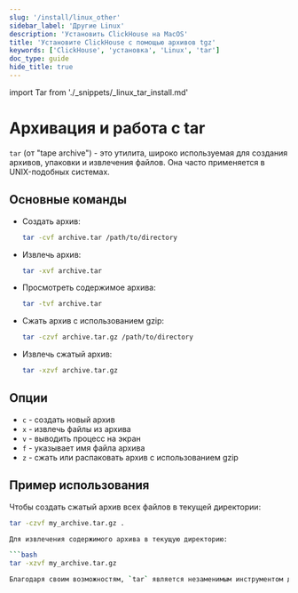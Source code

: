 ```yaml
---
slug: '/install/linux_other'
sidebar_label: 'Другие Linux'
description: 'Установить ClickHouse на MacOS'
title: 'Установите ClickHouse с помощью архивов tgz'
keywords: ['ClickHouse', 'установка', 'Linux', 'tar']
doc_type: guide
hide_title: true
---
```

import Tar from './_snippets/_linux_tar_install.md'

# Архивация и работа с tar

`tar` (от "tape archive") - это утилита, широко используемая для создания архивов, упаковки и извлечения файлов. Она часто применяется в UNIX-подобных системах.

## Основные команды

- Создать архив:
  ```bash
  tar -cvf archive.tar /path/to/directory

- Извлечь архив:
  ```bash
  tar -xvf archive.tar

- Просмотреть содержимое архива:
  ```bash
  tar -tvf archive.tar

- Сжать архив с использованием gzip:
  ```bash
  tar -czvf archive.tar.gz /path/to/directory

- Извлечь сжатый архив:
  ```bash
  tar -xzvf archive.tar.gz

## Опции

- `c` - создать новый архив
- `x` - извлечь файлы из архива
- `v` - выводить процесс на экран
- `f` - указывает имя файла архива
- `z` - сжать или распаковать архив с использованием gzip

## Пример использования

Чтобы создать сжатый архив всех файлов в текущей директории:

```bash
tar -czvf my_archive.tar.gz .

Для извлечения содержимого архива в текущую директорию:

```bash
tar -xzvf my_archive.tar.gz

Благодаря своим возможностям, `tar` является незаменимым инструментом для работы с файлами в системах на базе UNIX и Linux.